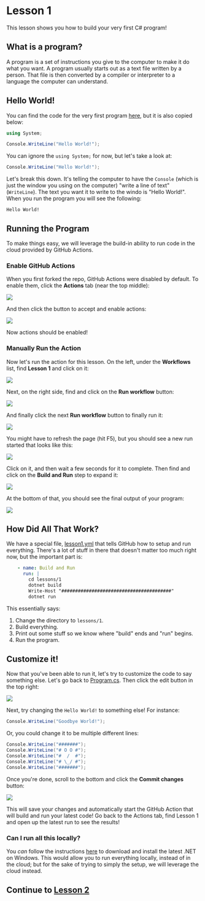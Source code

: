 # Lesson 1

This lesson shows you how to build your very first C# program!

## What is a program?

A program is a set of instructions you give to the computer to make it do what
you want. A program usually starts out as a text file written by a person. That
file is then converted by a compiler or interpreter to a language the computer
can understand.

## Hello World!

You can find the code for the very first program [here](Program.cs), but it is
also copied below:

```C#
using System;

Console.WriteLine("Hello World!");
```

You can ignore the `using System;` for now, but let's take a look at:

```C#
Console.WriteLine("Hello World!");
```

Let's break this down. It's telling the computer to have the `Console` (which is
just the window you using on the computer) "write a line of text" (`WriteLine`).
The text you want it to write to the windo is "Hello World!". When you run the
program you will see the following:

```
Hello World!
```

## Running the Program

To make things easy, we will leverage the build-in ability to run code in the
cloud provided by GitHub Actions.

### Enable GitHub Actions

When you first forked the repo, GitHub Actions were disabled by default. To
enable them, click the **Actions** tab (near the top middle):

![](../../.images/actions.png)

And then click the button to accept and enable actions:

![](../../.images/actions_accept.png)

Now actions should be enabled!

### Manually Run the Action

Now let's run the action for this lesson. On the left, under the **Workflows**
list, find **Lesson 1** and click on it:

![](../../.images/lesson1_workflow.png)

Next, on the right side, find and click on the **Run workflow** button:

![](../../.images/lesson1_workflow_run.png)

And finally click the next **Run workflow** button to finally run it:

![](../../.images/lesson1_workflow_run2.png)

You might have to refresh the page (hit F5), but you should see a new run started
that looks like this:

![](../../.images/lesson1_workflow_running.png)

Click on it, and then wait a few seconds for it to complete. Then find and click
on the **Build and Run** step to expand it:

![](../../.images/lesson1_workflow_buildrun.png)

At the bottom of that, you should see the final output of your program:

![](../../.images/lesson1_workflow_result.png)

## How Did All That Work?

We have a special file, [lesson1.yml](../../.github/workflows/lesson1.yml) that
tells GitHub how to setup and run everything. There's a lot of stuff in there
that doesn't matter too much right now, but the important part is:

```yml
    - name: Build and Run
      run: |
        cd lessons/1
        dotnet build
        Write-Host "########################################"
        dotnet run
```

This essentially says:

 1. Change the directory to `lessons/1`.
 2. Build everything.
 3. Print out some stuff so we know where "build" ends and "run" begins.
 4. Run the program.

## Customize it!

Now that you've been able to run it, let's try to customize the code to say
something else. Let's go back to [Program.cs](Program.cs). Then click the edit
button in the top right:

![](../../.images/edit.png)

Next, try changing the `Hello World!` to something else! For instance:

```C#
Console.WriteLine("Goodbye World!");
```

Or, you could change it to be multiple different lines:

```C#
Console.WriteLine("#######");
Console.WriteLine("# O O #");
Console.WriteLine("#  /  #");
Console.WriteLine("# \_/ #");
Console.WriteLine("#######");
```

Once you're done, scroll to the bottom and click the **Commit changes** button:

![](../../.images/commit.png)

This will save your changes and automatically start the GitHub Action that will
build and run your latest code! Go back to the Actions tab, find Lesson 1 and
open up the latest run to see the results!

### Can I run all this locally?

You *can* follow the instructions [here](https://docs.microsoft.com/en-us/dotnet/core/install/windows?tabs=net60) to download and install the latest .NET on Windows. This would allow
you to run everything locally, instead of in the cloud; but for the sake of trying
to simply the setup, we will leverage the cloud instead.

## Continue to [Lesson 2](../2/Lesson2.md#lesson-2)
